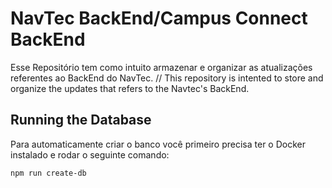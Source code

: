 # NavTec BackEnd/Campus Connect BackEnd
Esse Repositório tem como intuito armazenar e organizar as atualizações referentes ao BackEnd do NavTec. // This repository is intented to store and organize the updates that refers to the Navtec's BackEnd.

## Running the Database

Para automaticamente criar o banco você primeiro precisa ter o Docker instalado e rodar o seguinte comando:

```npm run create-db```
